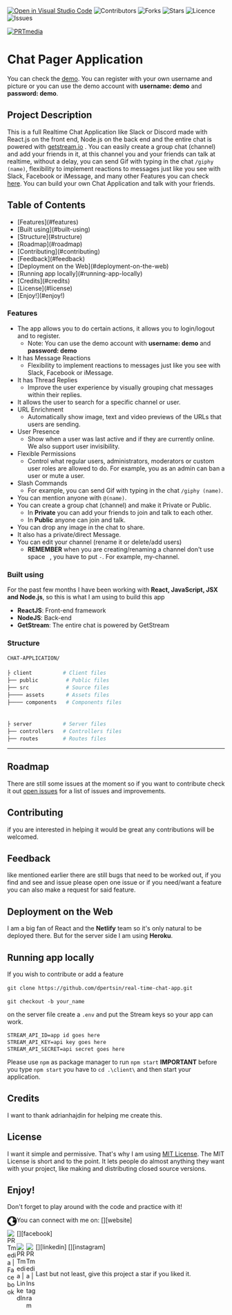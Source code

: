 [![Open in Visual Studio Code](https://open.vscode.dev/badges/open-in-vscode.svg)](https://open.vscode.dev/dpertsin/real-time-chat-app)
![Contributors](https://img.shields.io/github/contributors/dpertsin/real-time-chat-app?style=plastic)
![Forks](https://img.shields.io/github/forks/dpertsin/real-time-chat-app)
![Stars](https://img.shields.io/github/stars/dpertsin/real-time-chat-app)
![Licence](https://img.shields.io/github/license/dpertsin/real-time-chat-app)
![Issues](https://img.shields.io/github/issues/dpertsin/real-time-chat-app)

<a href="https://www.prtmedia.gr/">
    <img alt="PRTmedia" src="https://www.prtmedia.gr/wp-content/uploads/2021/11/prtmedia-logo-full.svg" width="165"/>
</a>

# Chat Pager Application
You can check the [demo](https://chat-pager-prt.netlify.app/).
You can register with your own username and picture or you can use the demo account with **username: demo** and **password: demo**.

## Project Description
This is a full Realtime Chat Application like Slack or Discord made with React.js on the front end, Node.js on the back end and the entire chat is powered with [getstream.io](https://getstream.io/) . You can easily create a group chat (channel) and add your friends in it, at this channel you and your friends can talk at realtime, without a delay, you can send Gif with typing in the chat `/giphy (name)`, flexibility to implement reactions to messages just like you see with Slack, Facebook or iMessage, and many other Features you can check [here](#features). You can build your own Chat Application and talk with your friends.


## Table of Contents
<ul>
    <li>[Features](#features)</li>
    <li>[Built using](#built-using)</li>
    <li>[Structure](#structure)</li>
    <li>[Roadmap](#roadmap)</li>
    <li>[Contributing](#contributing)</li>
    <li>[Feedback](#feedback)</li>
    <li>[Deployment on the Web](#deployment-on-the-web)</li>
    <li>[Running app locally](#running-app-locally)</li>
    <li>[Credits](#credits)</li>
    <li>[License](#license)</li>
    <li>[Enjoy!](#enjoy!)</li>
</ul>

### Features

- The app allows you to do certain actions, it allows you to login/logout and to register.
    - Note: You can use the demo account with **username: demo** and **password: demo**
- It has Message Reactions
    - Flexibility to implement reactions to messages just like you see with Slack, Facebook or iMessage.
- It has Thread Replies
    - Improve the user experience by visually grouping chat messages within their replies.
- It allows the user to search for a specific channel or user.
- URL Enrichment
    - Automatically show image, text and video previews of the URLs that users are sending.
- User Presence
    - Show when a user was last active and if they are currently online. We also support user invisibility.
- Flexible Permissions
    - Control what regular users, administrators, moderators or custom user roles are allowed to do. For example, you as an admin can ban a user or mute a user.
- Slash Commands
    - For example, you can send Gif with typing in the chat `/giphy (name)`.
- You can mention anyone with `@(name)`.
- You can create a group chat (channel) and make it Private or Public.
    - In **Private** you can add your friends to join and talk to each other.
    - In **Public** anyone can join and talk.
- You can drop any image in the chat to share.
- It also has a private/direct Message.
- You can edit your channel (rename it or delete/add users)
    - **REMEMBER** when you are creating/renaming a channel don't use space ` `, you have to put `-`. For example, my-channel.

### Built using

For the past few months I have been working with **React, JavaScript, JSX and Node.js**, so this is what I am using to build this app

- **ReactJS**: Front-end framework
- **NodeJS**: Back-end
- **GetStream**: The entire chat is powered by GetStream

### Structure

```sh
CHAT-APPLICATION/

├ client          # Client files
├── public         # Public files
├── src            # Source files
├──── assets       # Assets files
├──── components   # Components files


├ server          # Server files
├── controllers   # Controllers files
├── routes        # Routes files
```

---

## Roadmap

There are still some issues at the moment so if you want to contribute check it out [open issues](https://github.com/dpertsin/real-time-chat-app/issues) for a list of issues and improvements.

## Contributing

if you are interested in helping it would be great any contributions will be welcomed.

## Feedback

like mentioned earlier there are still bugs that need to be worked out, if you find and see and issue please open one issue or if you need/want a feature you can also make a request for said feature.

## Deployment on the Web

I am a big fan of React and the **Netlify** team so it's only natural to be deployed there.
But for the server side I am using **Heroku**.

## Running app locally

If you wish to contribute or add a feature

`git clone https://github.com/dpertsin/real-time-chat-app.git`

`git checkout -b your_name`

on the server file create a `.env` and put the Stream keys so your app can work.
```
STREAM_API_ID=app id goes here 
STREAM_API_KEY=api key goes here
STREAM_API_SECRET=api secret goes here
```

Please use `npm` as package manager to run `npm start`
**IMPORTANT** before you type `npm start` you have to `cd .\client\` and then start your application.

## Credits

I want to thank adrianhajdin for helping me create this.

## License

I want it simple and permissive. That's why I am using [MIT License](https://github.com/dpertsin/real-time-chat-app/blob/main/LICENSE).
The MIT License is short and to the point. It lets people do almost anything they want with your project, like making and distributing closed source versions.

## Enjoy!
Don't forget to play around with the code and practice with it! 

You can connect with me on:
[<img align="left" alt="prtmedia.gr" width="22px" src="https://raw.githubusercontent.com/iconic/open-iconic/master/svg/globe.svg" />][website]
<!-- [<img align="left" alt="PRTmedia | YouTube" width="22px" src="https://cdn.jsdelivr.net/npm/simple-icons@v3/icons/youtube.svg" />][youtube] -->
[<img align="left" alt="PRTmedia | Facebook" width="22px" src="https://cdn.jsdelivr.net/npm/simple-icons@v3/icons/facebook.svg" />][facebook]
<!-- [<img align="left" alt="PRTmedia | Twitter" width="22px" src="https://cdn.jsdelivr.net/npm/simple-icons@v3/icons/twitter.svg" />][twitter] -->
[<img align="left" alt="PRTmedia | LinkedIn" width="22px" src="https://cdn.jsdelivr.net/npm/simple-icons@v3/icons/linkedin.svg" />][linkedin]
[<img align="left" alt="PRTmedia | Instagram" width="22px" src="https://cdn.jsdelivr.net/npm/simple-icons@v3/icons/instagram.svg" />][instagram]

<br />

Last but not least, give this project a star if you liked it. 








